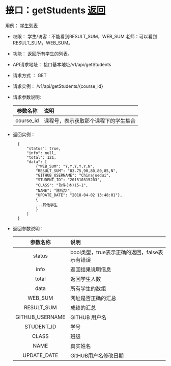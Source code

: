 ﻿# 接口：getStudents  [返回](../README.md)
用例： [学生列表](../用例/学生列表.md)

- 权限：
    学生/访客：不能看到RESULT_SUM，WEB_SUM
    老师：可以看到RESULT_SUM，WEB_SUM。

- 功能：
    返回所有学生的列表。

- API请求地址：
   接口基本地址/v1/api/getStudents

- 请求方式 ：
    GET
    
- 请求实例：
   /v1/api/getStudents/{course_id}  
        
- 请求参数说明:        

  |参数名称|说明|
  |:---------:|:--------------------------------------------------------|      
  |course_id|课程号，表示获取那个课程下的学生集合|
    
- 返回实例：

        {
            "status": true,
            "info": null,
            "total": 121,
            "data": [
                {"WEB_SUM": "Y,Y,Y,Y,Y,N",
                "RESULT_SUM": "83.75,90,80,80,85,N",
                "GITHUB_USERNAME": "Chinajuedui",
                "STUDENT_ID": "201510315203",
                "CLASS": "软件(本)15-1",
                "NAME": "陈松华",
                "UPDATE_DATE": "2018-04-02 13:48:01"},
                {
                ...其他学生
                }
            ]
        }

- 返回参数说明：

  |参数名称|说明|
  |:---------:|:--------------------------------------------------------|
  |status|bool类型，true表示正确的返回，false表示有错误|
  |info|返回结果说明信息|
  |total|返回学生人数|
  |data|所有学生的数组|
  |WEB_SUM|网址是否正确的汇总|
  |RESULT_SUM|成绩的汇总|
  |GITHUB_USERNAME|GITHUB 用户名|
  |STUDENT_ID|学号|
  |CLASS|班级|
  |NAME|真实姓名|
  |UPDATE_DATE|GitHUB用户名修改日期|